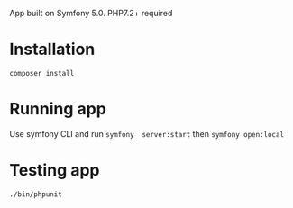 App built on Symfony 5.0. PHP7.2+ required

# Installation

`composer install`

# Running app
Use symfony CLI and run `symfony 
server:start`
then
`symfony open:local`

# Testing app

`./bin/phpunit`
